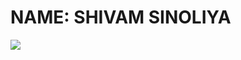 <h1>NAME: SHIVAM SINOLIYA</h1>
<p><img align ="center" src="https://avatars.githubusercontent.com/u/106926948?s=400&u=cf5bd9cbb38b538b446a95a48a0f2d5507c01697&v=4" ></p>
